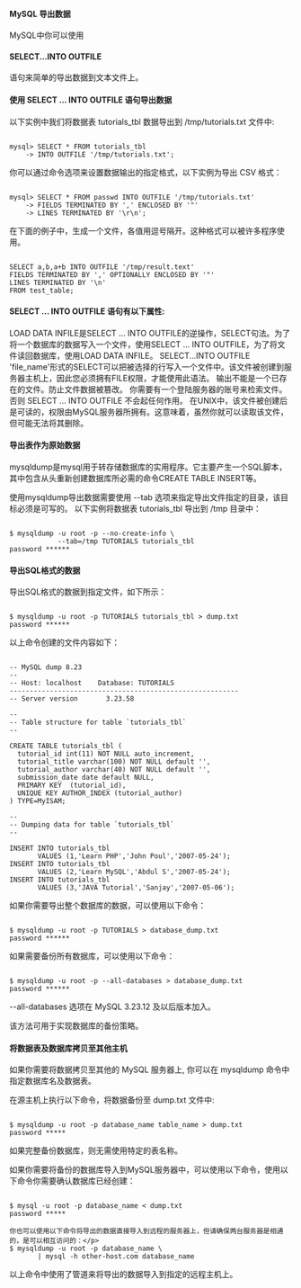  
#### MySQL 导出数据

  MySQL中你可以使用

#### SELECT...INTO OUTFILE

语句来简单的导出数据到文本文件上。 

 

#### 使用 SELECT ... INTO OUTFILE 语句导出数据

 以下实例中我们将数据表 tutorials_tbl 数据导出到 /tmp/tutorials.txt 文件中: 

 
```

mysql> SELECT * FROM tutorials_tbl 
    -> INTO OUTFILE '/tmp/tutorials.txt';

```
 你可以通过命令选项来设置数据输出的指定格式，以下实例为导出 CSV 格式：

 
```

mysql> SELECT * FROM passwd INTO OUTFILE '/tmp/tutorials.txt'
    -> FIELDS TERMINATED BY ',' ENCLOSED BY '"'
    -> LINES TERMINATED BY '\r\n';

```
  在下面的例子中，生成一个文件，各值用逗号隔开。这种格式可以被许多程序使用。

 
```

SELECT a,b,a+b INTO OUTFILE '/tmp/result.text'
FIELDS TERMINATED BY ',' OPTIONALLY ENCLOSED BY '"'
LINES TERMINATED BY '\n'
FROM test_table;

```
 
#### SELECT ... INTO OUTFILE 语句有以下属性:

 
 LOAD DATA INFILE是SELECT ... INTO OUTFILE的逆操作，SELECT句法。为了将一个数据库的数据写入一个文件，使用SELECT ... INTO OUTFILE，为了将文件读回数据库，使用LOAD DATA INFILE。 
  SELECT...INTO OUTFILE 'file_name'形式的SELECT可以把被选择的行写入一个文件中。该文件被创建到服务器主机上，因此您必须拥有FILE权限，才能使用此语法。 
  输出不能是一个已存在的文件。防止文件数据被篡改。 
 你需要有一个登陆服务器的账号来检索文件。否则 SELECT ... INTO OUTFILE 不会起任何作用。
  在UNIX中，该文件被创建后是可读的，权限由MySQL服务器所拥有。这意味着，虽然你就可以读取该文件，但可能无法将其删除。 
 


#### 导出表作为原始数据

  mysqldump是mysql用于转存储数据库的实用程序。它主要产生一个SQL脚本，其中包含从头重新创建数据库所必需的命令CREATE TABLE INSERT等。

 使用mysqldump导出数据需要使用 --tab 选项来指定导出文件指定的目录，该目标必须是可写的。 以下实例将数据表 tutorials_tbl 导出到 /tmp 目录中：

 
```

$ mysqldump -u root -p --no-create-info \
            --tab=/tmp TUTORIALS tutorials_tbl
password ******

```
 

#### 导出SQL格式的数据

 导出SQL格式的数据到指定文件，如下所示：

 
```

$ mysqldump -u root -p TUTORIALS tutorials_tbl > dump.txt
password ******

```
 以上命令创建的文件内容如下： 

 
```

-- MySQL dump 8.23
--
-- Host: localhost    Database: TUTORIALS
---------------------------------------------------------
-- Server version       3.23.58

--
-- Table structure for table `tutorials_tbl`
--

CREATE TABLE tutorials_tbl (
  tutorial_id int(11) NOT NULL auto_increment,
  tutorial_title varchar(100) NOT NULL default '',
  tutorial_author varchar(40) NOT NULL default '',
  submission_date date default NULL,
  PRIMARY KEY  (tutorial_id),
  UNIQUE KEY AUTHOR_INDEX (tutorial_author)
) TYPE=MyISAM;

--
-- Dumping data for table `tutorials_tbl`
--

INSERT INTO tutorials_tbl 
       VALUES (1,'Learn PHP','John Poul','2007-05-24');
INSERT INTO tutorials_tbl 
       VALUES (2,'Learn MySQL','Abdul S','2007-05-24');
INSERT INTO tutorials_tbl 
       VALUES (3,'JAVA Tutorial','Sanjay','2007-05-06');

```
 如果你需要导出整个数据库的数据，可以使用以下命令：

 
```

$ mysqldump -u root -p TUTORIALS > database_dump.txt
password ******

```
 如果需要备份所有数据库，可以使用以下命令：

 
```

$ mysqldump -u root -p --all-databases > database_dump.txt
password ******

```
  --all-databases 选项在 MySQL 3.23.12 及以后版本加入。

 该方法可用于实现数据库的备份策略。

 

#### 将数据表及数据库拷贝至其他主机

 如果你需要将数据拷贝至其他的 MySQL 服务器上, 你可以在 mysqldump 命令中指定数据库名及数据表。

 在源主机上执行以下命令，将数据备份至 dump.txt 文件中: 

 
```

$ mysqldump -u root -p database_name table_name > dump.txt
password *****

```
 如果完整备份数据库，则无需使用特定的表名称。 


如果你需要将备份的数据库导入到MySQL服务器中，可以使用以下命令，使用以下命令你需要确认数据库已经创建：

 
```

$ mysql -u root -p database_name < dump.txt
password *****

```
 
```
你也可以使用以下命令将导出的数据直接导入到远程的服务器上，但请确保两台服务器是相通的，是可以相互访问的：</p>
$ mysqldump -u root -p database_name \
       | mysql -h other-host.com database_name

```
 以上命令中使用了管道来将导出的数据导入到指定的远程主机上。

 

